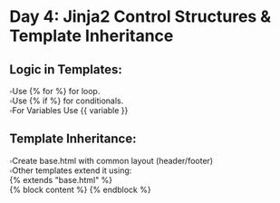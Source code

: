 # Day 4: Jinja2 Control Structures & Template Inheritance  
  
## Logic in Templates:  
▫️Use {% for %} for loop.  
▫️Use {% if %} for conditionals.  
▫️For Variables Use {{ variable }}  
  
## Template Inheritance:  
▫️Create base.html with common layout (header/footer)  
▫️Other templates extend it using:  
    {% extends "base.html" %}  
    {% block content %} {% endblock %}  
